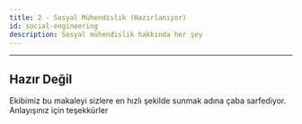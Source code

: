```yaml
---
title: 2 - Sosyal Mühendislik (Hazırlanıyor)
id: social-engineering
description: Sosyal mühendislik hakkında her şey
---
```

**********************************************************

## Hazır Değil

Ekibimiz bu makaleyi sizlere en hızlı şekilde sunmak adına çaba sarfediyor. Anlayışınız için teşekkürler